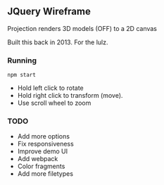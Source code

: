 ## JQuery Wireframe

Projection renders 3D models (OFF) to a 2D canvas

Built this back in 2013. For the lulz.

### Running

```
npm start
```

- Hold left click to rotate
- Hold right click to transform (move).
- Use scroll wheel to zoom

### TODO

- Add more options
- Fix responsiveness
- Improve demo UI
- Add webpack
- Color fragments
- Add more filetypes